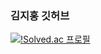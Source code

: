 ### 김지홍 깃허브
[![!Solved.ac 프로필](http://mazassumnida.wtf/api/mini/generate_badge?boj=algoitni)](https://solved.ac/algoitni)
